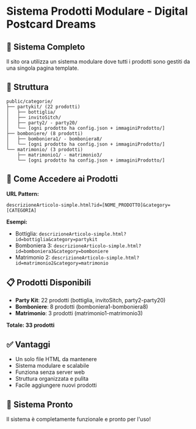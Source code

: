 # Sistema Prodotti Modulare - Digital Postcard Dreams

## 🎯 Sistema Completo

Il sito ora utilizza un sistema modulare dove tutti i prodotti sono gestiti da una singola pagina template.

## 📁 Struttura

```
public/categorie/
├── partykit/ (22 prodotti)
│   ├── bottiglia/
│   ├── invitoSitch/
│   ├── party2/ - party20/
│   └── [ogni prodotto ha config.json + immaginiProdotto/]
├── bomboniere/ (8 prodotti)
│   ├── bomboniera1/ - bomboniera8/
│   └── [ogni prodotto ha config.json + immaginiProdotto/]
└── matrimonio/ (3 prodotti)
    ├── matrimonio1/ - matrimonio3/
    └── [ogni prodotto ha config.json + immaginiProdotto/]
```

## 🔗 Come Accedere ai Prodotti

**URL Pattern:**
```
descrizioneArticolo-simple.html?id=[NOME_PRODOTTO]&category=[CATEGORIA]
```

**Esempi:**
- Bottiglia: `descrizioneArticolo-simple.html?id=bottiglia&category=partykit`
- Bomboniera 3: `descrizioneArticolo-simple.html?id=bomboniera3&category=bomboniere`
- Matrimonio 2: `descrizioneArticolo-simple.html?id=matrimonio2&category=matrimonio`

## 📋 Prodotti Disponibili

- **Party Kit**: 22 prodotti (bottiglia, invitoSitch, party2-party20)
- **Bomboniere**: 8 prodotti (bomboniera1-bomboniera8)
- **Matrimonio**: 3 prodotti (matrimonio1-matrimonio3)

**Totale: 33 prodotti**

## ✅ Vantaggi

- Un solo file HTML da mantenere
- Sistema modulare e scalabile
- Funziona senza server web
- Struttura organizzata e pulita
- Facile aggiungere nuovi prodotti

## 🚀 Sistema Pronto

Il sistema è completamente funzionale e pronto per l'uso!
